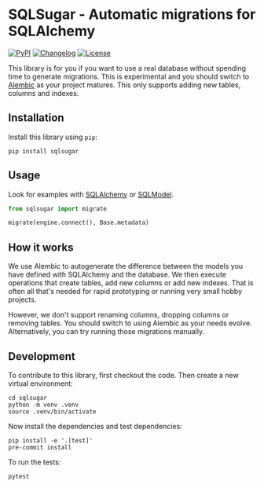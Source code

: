 # SQLSugar - Automatic migrations for SQLAlchemy

[![PyPI](https://img.shields.io/pypi/v/sqlsugar.svg)](https://pypi.org/project/sqlsugar/)
[![Changelog](https://img.shields.io/github/v/release/Teemu/sqlsugar?include_prereleases&label=changelog)](https://github.com/Teemu/sqlsugar/releases)
[![License](https://img.shields.io/badge/license-MIT-blue.svg)](https://github.com/Teemu/sqlsugar/blob/main/LICENSE)

This library is for you if you want to use a real database without spending time to generate migrations. This is experimental and you should switch to [Alembic](https://alembic.sqlalchemy.org/en/latest/) as your project matures. This only supports adding new tables, columns and indexes.

## Installation

Install this library using `pip`:

    pip install sqlsugar

## Usage

Look for examples with [SQLAlchemy](https://github.com/Teemu/sqlsugar/blob/main/examples/use_with_sqlalchemy.py) or [SQLModel](https://github.com/Teemu/sqlsugar/blob/main/examples/use_with_sqlmodel.py).

```python
from sqlsugar import migrate

migrate(engine.connect(), Base.metadata)
```

## How it works

We use Alembic to autogenerate the difference between the models you have defined with SQLAlchemy and the database. We then execute operations that create tables, add new columns or add new indexes. That is often all that's needed for rapid prototyping or running very small hobby projects.

However, we don't support renaming columns, dropping columns or removing tables. You should switch to using Alembic as your needs evolve. Alternatively, you can try running those migrations manually.

## Development

To contribute to this library, first checkout the code. Then create a new virtual environment:

    cd sqlsugar
    python -m venv .venv
    source .venv/bin/activate

Now install the dependencies and test dependencies:

    pip install -e '.[test]'
    pre-commit install

To run the tests:

    pytest
